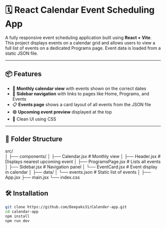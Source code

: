 # 🗓️ React Calendar Event Scheduling App

A fully responsive event scheduling application built using **React + Vite**. This project displays events on a calendar grid and allows users to view a full list of events on a dedicated Programs page. Event data is loaded from a static JSON file.

---

## 📦 Features

- 📅 **Monthly calendar view** with events shown on the correct dates
- 🔔 **Sidebar navigation** with links to pages like Home, Programs, and Events
- 📋 **Events page** shows a card layout of all events from the JSON file
- 🟢 **Upcoming event preview** displayed at the top
- 🎨 Clean UI using CSS 

---

## 📁 Folder Structure

src/<br>
│
├── components/
│ ├── Calendar.jsx  # Monthly view
│ ├── Header.jsx  # Displays nearest upcoming event
│ ├── ProgramsPage.jsx  # Lists all events
│ ├── Sidebar.jsx  # Navigation panel
│ └── EventCard.jsx  # Event display in calendar
│
├── data/
│ └── events.json # Static list of events
│
├── App.jsx
├── main.jsx
└── index.css

## 🛠 Installation

```bash
git clone https://github.com/Deepaks31/Calender-app.git
cd calendar-app
npm install
npm run dev
